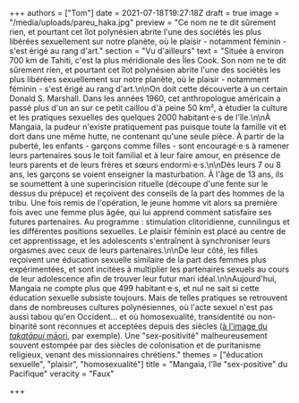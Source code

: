 +++
authors = ["Tom"]
date = 2021-07-18T19:27:18Z
draft = true
image = "/media/uploads/pareu_haka.jpg"
preview = "Ce nom ne te dit sûrement rien, et pourtant cet îlot polynésien abrite l'une des sociétés les plus libérées sexuellement sur notre planète, où le plaisir - notamment féminin - s'est érigé au rang d'art."
section = "Vu d'ailleurs"
text = "Située à environ 700 km de Tahiti, c'est la plus méridionale des Îles Cook. Son nom ne te dit sûrement rien, et pourtant cet îlot polynésien abrite l'une des sociétés les plus libérées sexuellement sur notre planète, où le plaisir - notamment féminin - s'est érigé au rang d'art.\n\nOn doit cette découverte à un certain Donald S. Marshall. Dans les années 1960, cet anthropologue américain a passé plus d'un an sur ce petit caillou d'à peine 50 km², à étudier la culture et les pratiques sexuelles des quelques 2000 habitant·e·s de l'île.\n\nÀ Mangaia, la pudeur n'existe pratiquement pas puisque toute la famille vit et dort dans une même hutte, ne contenant qu'une seule pièce. À partir de la puberté, les enfants - garçons comme filles - sont encouragé·e·s à ramener leurs partenaires sous le toit familial et à leur faire amour, en présence de leurs parents et de leurs frères et sœurs endormi·e·s.\n\nDès leurs 7 ou 8 ans, les garçons se voient enseigner la masturbation. À l'âge de 13 ans, ils se soumettent à une superincision rituelle (découpe d'une fente sur le dessus du prépuce) et reçoivent des conseils de la part des hommes de la tribu. Une fois remis de l'opération, le jeune homme vit alors sa première fois avec une femme plus âgée, qui lui apprend comment satisfaire ses futures partenaires. Au programme : stimulation clitoridienne, cunnilingus et les différentes positions sexuelles. Le plaisir féminin est placé au centre de cet apprentissage, et les adolescents s'entraînent à synchroniser leurs orgasmes avec ceux de leurs partenaires.\n\nDe leur côté, les filles reçoivent une éducation sexuelle similaire de la part des femmes plus expérimentées, et sont incitées à multiplier les partenaires sexuels au cours de leur adolescence afin de trouver leur futur mari idéal.\n\nAujourd'hui, Mangaia ne compte plus que 499 habitant·e·s, et nul ne sait si cette éducation sexuelle subsiste toujours. Mais de telles pratiques se retrouvent dans de nombreuses cultures polynésiennes, où l'acte sexuel n'est pas aussi tabou qu'en Occident... et où homosexualité, transidentité ou non-binarité sont reconnues et acceptées depuis des siècles ([à l'image du _takatāpui_ māori](https://takatapui.nz/definition-of-takatapui), par exemple). Une \"sex-positivité\" malheureusement souvent estompée par des siècles de colonisation et de puritanisme religieux, venant des missionnaires chrétiens."
themes = ["éducation sexuelle", "plaisir", "homosexualité"]
title = "Mangaia, l'île \"sex-positive\" du Pacifique"
veracity = "Faux"

+++
